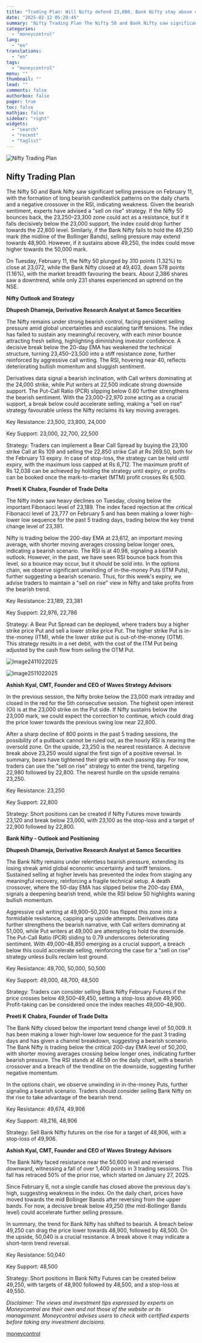 ```yaml
---
title: "Trading Plan: Will Nifty defend 23,000, Bank Nifty stay above 49,250?"
date: "2025-02-12 05:20:45"
summary: "Nifty Trading Plan The Nifty 50 and Bank Nifty saw significant selling pressure on February 11, with the formation of long bearish candlestick patterns on the daily charts and a negative crossover in the RSI, indicating weakness. Given the bearish sentiment, experts have advised a \"sell on rise\" strategy. If..."
categories:
  - "moneycontrol"
lang:
  - "en"
translations:
  - "en"
tags:
  - "moneycontrol"
menu: ""
thumbnail: ""
lead: ""
comments: false
authorbox: false
pager: true
toc: false
mathjax: false
sidebar: "right"
widgets:
  - "search"
  - "recent"
  - "taglist"
---
```


![Nifty Trading Plan](//stat1.moneycontrol.com/mcnews//images/grey_bg.gif "Nifty Trading Plan")

Nifty Trading Plan
------------------

 

The Nifty 50 and Bank Nifty saw significant selling pressure on February 11, with the formation of long bearish candlestick patterns on the daily charts and a negative crossover in the RSI, indicating weakness. Given the bearish sentiment, experts have advised a "sell on rise" strategy. If the Nifty 50 bounces back, the 23,250–23,300 zone could act as a resistance, but if it falls decisively below the 23,000 support, the index could drop further towards the 22,800 level. Similarly, if the Bank Nifty fails to hold the 49,250 mark (the midline of the Bollinger Bands), selling pressure may extend towards 48,900. However, if it sustains above 49,250, the index could move higher towards the 50,000 mark.

On Tuesday, February 11, the Nifty 50 plunged by 310 points (1.32%) to close at 23,072, while the Bank Nifty closed at 49,403, down 578 points (1.16%), with the market breadth favouring the bears. About 2,386 shares saw a downtrend, while only 231 shares experienced an uptrend on the NSE.

**Nifty Outlook and Strategy**

**Dhupesh Dhameja, Derivative Research Analyst at Samco Securities**

The Nifty remains under strong bearish control, facing persistent selling pressure amid global uncertainties and escalating tariff tensions. The index has failed to sustain any meaningful recovery, with each minor bounce attracting fresh selling, highlighting diminishing investor confidence. A decisive break below the 20-day EMA has weakened the technical structure, turning 23,450–23,500 into a stiff resistance zone, further reinforced by aggressive call writing. The RSI, hovering near 40, reflects deteriorating bullish momentum and sluggish sentiment.

Derivatives data signal a bearish inclination, with Call writers dominating at the 24,000 strike, while Put writers at 22,500 indicate strong downside support. The Put-Call Ratio (PCR) slipping below 0.60 further strengthens the bearish sentiment. With the 23,000–22,970 zone acting as a crucial support, a break below could accelerate selling, making a “sell on rise” strategy favourable unless the Nifty reclaims its key moving averages.

Key Resistance: 23,500, 23,800, 24,000

Key Support: 23,000, 22,700, 22,500

Strategy: Traders can implement a Bear Call Spread by buying the 23,100 strike Call at Rs 109 and selling the 22,850 strike Call at Rs 269.50, both for the February 13 expiry. In case of stop-loss, the strategy can be held until expiry, with the maximum loss capped at Rs 6,712. The maximum profit of Rs 12,038 can be achieved by holding the strategy until expiry, or profits can be booked once the mark-to-market (MTM) profit crosses Rs 6,500.

**Preeti K Chabra, Founder of Trade Delta**

The Nifty index saw heavy declines on Tuesday, closing below the important Fibonacci level of 23,189. The index faced rejection at the critical Fibonacci level of 23,777 on February 5 and has been making a lower high-lower low sequence for the past 5 trading days, trading below the key trend change level of 23,381.

Nifty is trading below the 200-day EMA at 23,612, an important moving average, with shorter moving averages crossing below longer ones, indicating a bearish scenario. The RSI is at 40.98, signaling a bearish outlook. However, in the past, we have seen RSI bounce back from this level, so a bounce may occur, but it should be sold into. In the options chain, we observe significant unwinding of in-the-money Puts (ITM Puts), further suggesting a bearish scenario. Thus, for this week's expiry, we advise traders to maintain a "sell on rise" view in Nifty and take profits from the bearish trend.

Key Resistance: 23,189, 23,381

Key Support: 22,976, 22,786

Strategy: A Bear Put Spread can be deployed, where traders buy a higher strike price Put and sell a lower strike price Put. The higher strike Put is in-the-money (ITM), while the lower strike put is out-of-the-money (OTM). This strategy results in a net debit, with the cost of the ITM Put being adjusted by the cash flow from selling the OTM Put.

![Image2411022025](https://images.moneycontrol.com/static-mcnews/2025/02/20250211211040_Image2411022025.jpg)

![Image2511022025](https://images.moneycontrol.com/static-mcnews/2025/02/20250211211103_Image2511022025.jpg)

**Ashish Kyal, CMT, Founder and CEO of Waves Strategy Advisors**

In the previous session, the Nifty broke below the 23,000 mark intraday and closed in the red for the 5th consecutive session. The highest open interest (OI) is at the 23,000 strike on the Put side. If Nifty sustains below the 23,000 mark, we could expect the correction to continue, which could drag the price lower towards the previous swing low near 22,800.

After a sharp decline of 800 points in the past 5 trading sessions, the possibility of a pullback cannot be ruled out, as the hourly RSI is nearing the oversold zone. On the upside, 23,250 is the nearest resistance. A decisive break above 23,250 would signal the first sign of a positive reversal. In summary, bears have tightened their grip with each passing day. For now, traders can use the "sell on rise" strategy to enter the trend, targeting 22,980 followed by 22,800. The nearest hurdle on the upside remains 23,250.

Key Resistance: 23,250

Key Support: 22,800

Strategy: Short positions can be created if Nifty Futures move towards 23,120 and break below 23,000, with 23,100 as the stop-loss and a target of 22,900 followed by 22,800.

**Bank Nifty - Outlook and Positioning**

**Dhupesh Dhameja, Derivative Research Analyst at Samco Securities**

The Bank Nifty remains under relentless bearish pressure, extending its losing streak amid global economic uncertainty and tariff tensions. Sustained selling at higher levels has prevented the index from staging any meaningful recovery, reinforcing a fragile technical setup. A death crossover, where the 50-day EMA has slipped below the 200-day EMA, signals a deepening bearish trend, while the RSI below 50 highlights waning bullish momentum.

Aggressive call writing at 49,900–50,200 has flipped this zone into a formidable resistance, capping any upside attempts. Derivatives data further strengthens the bearish narrative, with Call writers dominating at 51,000, while Put writers at 49,000 are attempting to hold the downside. The Put-Call Ratio (PCR) sliding to 0.79 underscores deteriorating sentiment. With 49,000–48,850 emerging as a crucial support, a breach below this could accelerate selling, reinforcing the case for a "sell on rise" strategy unless bulls reclaim lost ground.

Key Resistance: 49,700, 50,000, 50,500

Key Support: 49,000, 48,700, 48,500

Strategy: Traders can consider selling Bank Nifty February Futures if the price crosses below 49,500–49,450, setting a stop-loss above 49,900. Profit-taking can be considered once the index reaches 49,000–48,900.

**Preeti K Chabra, Founder of Trade Delta**

The Bank Nifty closed below the important trend change level of 50,009. It has been making a lower high-lower low sequence for the past 3 trading days and has given a channel breakdown, suggesting a bearish scenario. The Bank Nifty is trading below the critical 200-day EMA level of 50,200, with shorter moving averages crossing below longer ones, indicating further bearish pressure. The RSI stands at 46.59 on the daily chart, with a bearish crossover and a breach of the trendline on the downside, suggesting further negative momentum.

In the options chain, we observe unwinding in in-the-money Puts, further signaling a bearish scenario. Traders should consider selling Bank Nifty on the rise to take advantage of the bearish trend.

Key Resistance: 49,674, 49,906

Key Support: 49,216, 48,906

Strategy: Sell Bank Nifty futures on the rise for a target of 48,906, with a stop-loss of 49,906.

**Ashish Kyal, CMT, Founder and CEO of Waves Strategy Advisors**

The Bank Nifty faced resistance near the 50,600 level and reversed downward, witnessing a fall of over 1,400 points in 3 trading sessions. This fall has retraced 50% of the prior rise, which started on January 27, 2025.

Since February 6, not a single candle has closed above the previous day's high, suggesting weakness in the index. On the daily chart, prices have moved towards the mid Bollinger Bands after reversing from the upper bands. For now, a decisive break below 49,250 (the mid-Bollinger Bands level) could accelerate further selling pressure.

In summary, the trend for Bank Nifty has shifted to bearish. A breach below 49,250 can drag the price lower towards 48,900, followed by 48,500. On the upside, 50,040 is a crucial resistance. A break above it may indicate a short-term trend reversal.

Key Resistance: 50,040

Key Support: 48,500

Strategy: Short positions in Bank Nifty Futures can be created below 49,250, with targets of 48,900 followed by 48,500, and a stop-loss at 49,550.

*Disclaimer: The views and investment tips expressed by experts on Moneycontrol are their own and not those of the website or its management. Moneycontrol advises users to check with certified experts before taking any investment decisions.*

[moneycontrol](https://www.moneycontrol.com/news/business/markets/trading-plan-will-nifty-defend-23-000-bank-nifty-stay-above-49-250-12937736.html)
